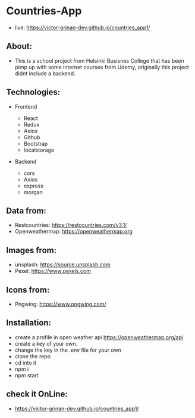 # Countries-App
- live: https://victor-grinan-dev.github.io/countries_app1/

## About:

- This is a school project from Helsinki Busisnes College that has been pimp up with some internet courses from Udemy, originally this project didnt include a backend.

## Technologies:

- Frontend
    - React
    - Redux
    - Axios
    - Github
    - Bootstrap
    - localstorage
    

- Backend
    - cors
    - Axios
    - express
    - morgan

## Data from:

- Restcountries: https://restcountries.com/v3.1/
- Openweathermap: https://openweathermap.org

## Images from:

- unsplash: https://source.unsplash.com
- Pexel: https://www.pexels.com

## Icons from:

- Pngwing: https://www.pngwing.com/

## Installation:

- create a profile in open weather api https://openweathermap.org/api
- create a key of your own.
- change the key in the .env file for your own
- clone the repo
- cd into it
- npm i
- npm start

## check it OnLine:

- https://victor-grinan-dev.github.io/countries_app1/
